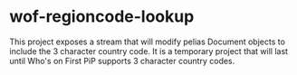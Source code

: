 # wof-regioncode-lookup
This project exposes a stream that will modify pelias Document objects to include the 3 character country code.  It is a temporary project that will last until Who's on First PiP supports 3 character country codes.

